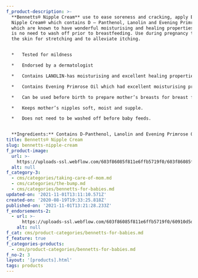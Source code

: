 ```yaml
---
f_product-description: >-
  **Bennetts® Nipple Cream** use to ease soreness and cracking, apply Bennetts
  Nipple Cream® which contains D – Panthenol, Lanolin and Evening Primrose Oil
  which are known to have wonderful moisturising and healing properties. There
  is no need to wash off prior to breastfeeding. Use during pregnancy to prepare
  the skin for stretching and to alleviate itching.


  *   Tested for mildness

  *   Endorsed by a dermatologist

  *   Contains LANOLIN-has moisturising and excellent healing properties.

  *   Contains Evening Primrose Oil which had excellent moisturising properties.

  *   Can be used before birth to prepare mother’s breasts for breast feeding.

  *   Keeps mother’s nipples soft, moist and supple.

  *   Does not need to be washed off before baby feeds.


  **Ingredients:** Contains D-Panthenol, Lanolin and Evening Primrose Oil
title: Bennetts® Nipple Cream
slug: bennetts-nipple-cream
f_product-image:
  url: >-
    https://uploads-ssl.webflow.com/603f86085f811e6ffb5719f0/603f86085f811ea02d571a8b_BennettsNippleCream.png
  alt: null
f_category-3:
  - cms/categories/taking-care-of-mom.md
  - cms/categories/the-bump.md
  - cms/categories/bennetts-for-babies.md
updated-on: '2021-11-01T13:11:10.571Z'
created-on: '2020-08-19T19:33:25.818Z'
published-on: '2021-11-01T13:21:28.233Z'
f_endorsements-2:
  - url: >-
      https://uploads-ssl.webflow.com/603f86085f811e6ffb5719f0/60910d5d11aa5a0a4c197953_not%20tested%20on%20animals%20-%20light.svg
    alt: null
f_cat: cms/product-categories/bennetts-for-babies.md
f_feature: true
f_categories-products:
  - cms/product-categories/bennetts-for-babies.md
f_no-2: 3
layout: '[products].html'
tags: products
---
```



